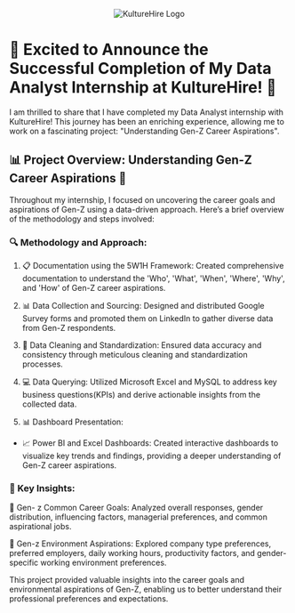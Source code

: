 <p align="center">
  <img src="https://kadhir7902.ongraphy.com/logo.png?v=5" alt="KultureHire Logo" style="max-width:100%;">
</p>

# 🚀 Excited to Announce the Successful Completion of My Data Analyst Internship at KultureHire! 🎉

I am thrilled to share that I have completed my Data Analyst internship with KultureHire! This journey has been an enriching experience, allowing me to work on a fascinating project: "Understanding Gen-Z Career Aspirations".

## 📊 Project Overview: Understanding Gen-Z Career Aspirations 🌟

Throughout my internship, I focused on uncovering the career goals and aspirations of Gen-Z using a data-driven approach. Here’s a brief overview of the methodology and steps involved:

### 🔍 Methodology and Approach:
 1. 📋 Documentation using the 5W1H Framework: Created comprehensive documentation to understand the 'Who', 'What', 'When', 'Where', 'Why', and 'How' of Gen-Z career aspirations.
 2. 📊 Data Collection and Sourcing: Designed and distributed Google Survey forms and promoted them on LinkedIn to gather diverse data from Gen-Z respondents.
 3. 🧹 Data Cleaning and Standardization: Ensured data accuracy and consistency through meticulous cleaning and standardization processes.
 4. 💻 Data Querying: Utilized Microsoft Excel and MySQL to address key business questions(KPIs) and derive actionable insights from the collected data.

 5. 📊 Dashboard Presentation:
 - 📈 Power BI and Excel Dashboards: Created interactive dashboards to visualize key trends and findings, providing a deeper understanding of Gen-Z career aspirations.
 ### 🌟 Key Insights:
  🎯 Gen- z Common Career Goals: Analyzed overall responses, gender distribution, influencing factors, managerial preferences, and common aspirational jobs.
  
 🏢 Gen-z Environment Aspirations: Explored company type preferences, preferred employers, daily working hours, productivity factors, and gender-specific working environment preferences.

This project provided valuable insights into the career goals and environmental aspirations of Gen-Z, enabling us to better understand their professional preferences and expectations.

